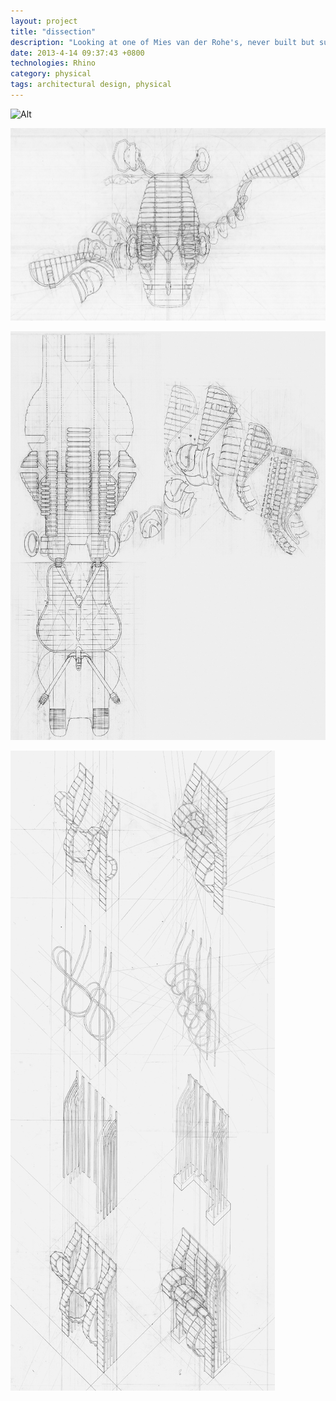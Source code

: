 ```yaml
---
layout: project
title: "dissection"
description: "Looking at one of Mies van der Rohe's, never built but supremely interesting."
date: 2013-4-14 09:37:43 +0800
technologies: Rhino
category: physical
tags: architectural design, physical
---
```



![Alt](/img/threecourts/linedrawings.jpg)


![Alt](/img/bodyarmor/first-drawing.jpg)

![Alt](/img/bodyarmor/armor.jpg)

![Alt](/img/bodyarmor/axons.jpg)








